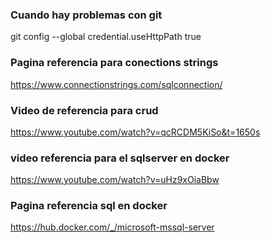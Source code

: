 ### Cuando hay problemas con git
git config --global credential.useHttpPath true

### Pagina referencia para conections strings
https://www.connectionstrings.com/sqlconnection/

### Video de referencia para crud 
https://www.youtube.com/watch?v=qcRCDM5KiSo&t=1650s

### video referencia para el sqlserver en docker
https://www.youtube.com/watch?v=uHz9xOiaBbw

### Pagina referencia sql en docker
https://hub.docker.com/_/microsoft-mssql-server

